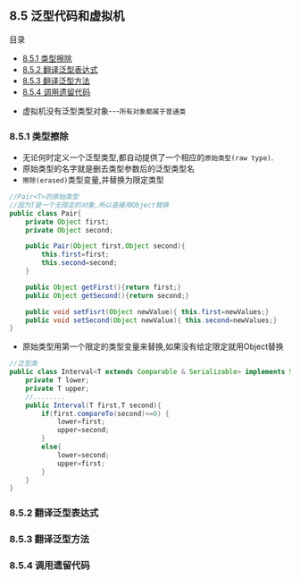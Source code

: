 ## 8.5 泛型代码和虚拟机

目录
- [8.5.1 类型擦除](#851-类型擦除)
- [8.5.2 翻译泛型表达式](#852-翻译泛型表达式)  
- [8.5.3 翻译泛型方法](#853-翻译泛型方法)  
- [8.5.4 调用遗留代码](#854-调用遗留代码)    

* 虚拟机没有泛型类型对象---`所有对象都属于普通类`  

### 8.5.1 类型擦除  
* 无论何时定义一个泛型类型,都自动提供了一个相应的`原始类型(raw type)`.  
* 原始类型的名字就是删去类型参数后的泛型类型名  
* `擦除(erased)`类型变量,并替换为限定类型

```java
//Pair<T>的原始类型
//因为T是一个无限定的对象,所以直接用Object替换
public class Pair{
    private Object first;
    private Object second;

    public Pair(Object first,Object second){
        this.first=first;
        this.second=second;
    }

    public Object getFirst(){return first;}
    public Object getSecond(){return second;}

    public void setFisrt(Object newValue){ this.first=newValues;}
    public void setSecond(Object newValue){ this.second=newValues;}
}
```
* 原始类型用第一个限定的类型变量来替换,如果没有给定限定就用Object替换  

```java
//泛型类
public class Interval<T extends Comparable & Serializable> implements Serializable{
    private T lower;
    private T upper;
    //........
    public Interval(T first,T second){
        if(first.compareTo(second)<=0) {
            lower=first;
            upper=second;
        }
        else{
            lower=second;
            upper=first;
        }
    }
}

```

### 8.5.2 翻译泛型表达式  
### 8.5.3 翻译泛型方法  
### 8.5.4 调用遗留代码  